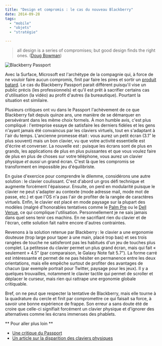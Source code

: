 ```yaml
---
title: "Design et compromis : le cas du nouveau Blackberry"
date: 2014-09-28
tags:
  - "mobile"
  - "objets"
  - "stratégie"

---
```


> all design is a series of compromises; but good design finds the right ones. ([Doug Bowman](https://twitter.com/stop/status/299019199030886400))

![Blackberry Passport](/assets/images/blackberry-passport.0.0_standard_800.0.jpg " Blackberry Passport")

Avec la Surface, Microsoft est l'archétype de la compagnie qui, à force de ne vouloir faire aucun compromis, finit par faire les pires et sortir un [produit batard](http://daringfireball.net/2013/02/the_c_word). Le cas du Blackberry Passport parait différent puisqu'il vise un public précis (les professionnels) et qu'il est prêt à sacrifier certains cas d'utilisation (la vidéo) au profit d'autres (la bureautique). Pourtant la situation est similaire.

Plusieurs critiques ont vu dans le Passport l'achèvement de ce que Blackberry fait depuis quinze ans, une manière de se démarquer en persévérant dans les même choix formels. À mon humble avis, c'est plus compliqué : l'entreprise essaye de satisfaire les derniers fidèles et les gens n'ayant jamais été convaincus par les claviers virtuels, tout en s'adaptant à l'air du temps. L'ancienne promesse était : vous aurez un petit écran (3.1” le plus souvent) mais un bon clavier, vu que votre activité essentielle est d'écrire et converser. La nouvelle est : puisque les écrans sont de plus en grands, les applications de plus en plus puissantes et que vous voulez faire de plus en plus de choses sur votre téléphone, vous aurez un clavier physique _et aussi_ un grand écran. C'est là que les compromis se transforment en impossible jeu d'équilibriste.

En guise d'exercice pour comprendre le dilemme, considérons une autre solution : le clavier coulissant. C'est d'abord un gros défi technique et augmente forcément l'épaisseur. Ensuite, on perd en modularité puisque le clavier ne peut s'adapter au contexte (mode adresse mail, mode mot de passe, etc.) et que l'OS n'a pas l'air de profiter de la rangée de caractères virtuels. Enfin, le clavier est placé en mode paysage sur la plupart des modèles (malgré d'honorables tentatives comme le [Palm Pre](http://www.techradar.com/reviews/phones/mobile-phones/palm-pre-2-912976/review) ou le [Dell Venue](http://www.engadget.com/products/dell/venue/pro/), ce qui complique l'utilisation. Personnellement je ne sais jamais dans quel sens tenir ces machins. En ne sacrifiant rien du clavier et de l'écran, cette solution fait naitre encore d'autres contraintes.

Revenons à la solution retenue par Blackberry : le clavier a une ergonomie douteuse (trop large pour taper à une main, placé trop bas) et ses trois rangées de touche ne satisferont pas les habitués d'un jeu de touches plus complet. La petitesse du clavier permet un plus grand écran, mais qui fait « seulement » 4.5” (par comparaison, le Galaxy Note fait 5.7”). La forme carré est intéressante et permet de ne pas hésiter en permanence entre les deux orientations, mais elle empêche surtout de profiter des avantages de chacun (par exemple portrait pour Twitter, paysage pour les jeux). Il y a quelques trouvailles, notamment le clavier tactile qui permet de scroller et déplacer le curseur, mais rien qui rattrape une ergonomie globale critiquable.

Bref, on ne peut que respecter la tentative de Blackberry, mais elle tourne à la quadrature du cercle et finit par compromettre ce qui faisait sa force, à savoir une bonne expérience de frappe. Son erreur a sans doute été de croire que celle-ci signifiait forcément un clavier physique et d'ignorer des alternatives comme les écrans immenses des phablets.

** Pour aller plus loin **

- [Une critique du Passport](http://www.theverge.com/2014/9/24/6837943/blackberry-passport-review)
- [Un article sur la disparition des claviers physiques](http://www.theverge.com/2013/11/15/5104704/i-come-not-to-praise-qwerty-but-to-bury-it)
